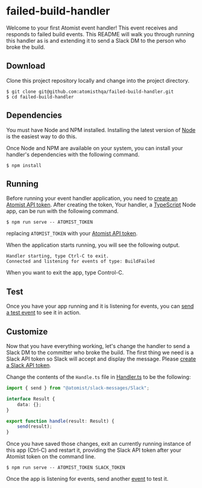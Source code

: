 # failed-build-handler

Welcome to your first Atomist event handler!  This event receives and
responds to failed build events.  This README will walk you through
running this handler as is and extending it to send a Slack DM to the
person who broke the build.

## Download

Clone this project repository locally and change into the project
directory.

```
$ git clone git@github.com:atomisthqa/failed-build-handler.git
$ cd failed-build-handler
```

## Dependencies

You must have Node and NPM installed.  Installing the latest version
of [Node][node] is the easiest way to do this.

[node]: https://nodejs.org (Node.js)

Once Node and NPM are available on your system, you can install your
handler's dependencies with the following command.

```
$ npm install
```

## Running

Before running your event handler application, you need
to [create an Atomist API token][token].  After creating the token,
Your handler, a [TypeScript][ts] Node app, can be run with the
following command.

```
$ npm run serve -- ATOMIST_TOKEN
```

replacing `ATOMIST_TOKEN` with your [Atomist API token][token].

[token]: https://www.atomist.com/settings/token (Atomist API Token)

When the application starts running, you will see the following
output.

```
Handler starting, type Ctrl-C to exit.
Connected and listening for events of type: BuildFailed
```

When you want to exit the app, type Control-C.

[ts]: https://www.typescriptlang.org/ (TypeScript)

## Test

Once you have your app running and it is listening for events, you
can [send a test event][event] to see it in action.

[event]: https://www.atomist.com/events/build/failed?test=true

## Customize

Now that you have everything working, let's change the handler to send
a Slack DM to the committer who broke the build.  The first thing we
need is a Slack API token so Slack will accept and display the
message.  Please [create a Slack API token][slack-token].

[slack-token]: https://api.slack.com/tokens (Slack API Token)

Change the contents of the `Handle.ts` file in [Handler.ts][handler]
to be the following:

```typescript
import { send } from "@atomist/slack-messages/Slack";

interface Result {
    data: {};
}

export function handle(result: Result) {
    send(result);
}
```

[handler]: https://github.com/atomisthqa/failed-build-handler/edit/master/Handler.ts

Once you have saved those changes, exit an currently running instance
of this app (Ctrl-C) and restart it, providing the Slack API token
after your Atomist token on the command line.

```
$ npm run serve -- ATOMIST_TOKEN SLACK_TOKEN
```

Once the app is listening for events, send another [event][] to test
it.
